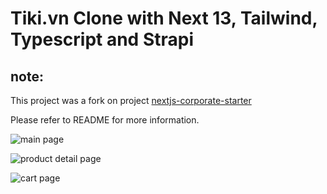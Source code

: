 # Tiki.vn Clone with Next 13, Tailwind, Typescript and Strapi

## note:

This project was a fork on project [nextjs-corporate-starter](https://github.com/strapi/nextjs-corporate-starter.git)

Please refer to README for more information.

![main page](https://github.com/thongnv/toko/assets/4157034/b4af3014-5ecf-438f-86d0-7dc9af703c74)

![product detail page](https://github.com/thongnv/toko/assets/4157034/4ac380a0-9a3a-488f-ac41-988db640a516)

![cart page](https://github.com/thongnv/toko/assets/4157034/62b88053-e64b-45ed-8b38-0491c578de6b)
